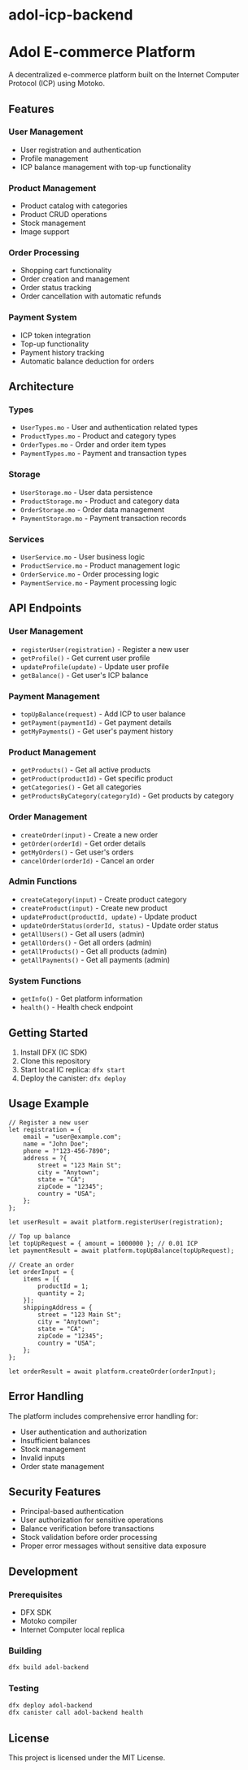 # adol-icp-backend
# Adol E-commerce Platform

A decentralized e-commerce platform built on the Internet Computer Protocol (ICP) using Motoko.

## Features

### User Management
- User registration and authentication
- Profile management
- ICP balance management with top-up functionality

### Product Management
- Product catalog with categories
- Product CRUD operations
- Stock management
- Image support

### Order Processing
- Shopping cart functionality
- Order creation and management
- Order status tracking
- Order cancellation with automatic refunds

### Payment System
- ICP token integration
- Top-up functionality
- Payment history tracking
- Automatic balance deduction for orders

## Architecture

### Types
- `UserTypes.mo` - User and authentication related types
- `ProductTypes.mo` - Product and category types
- `OrderTypes.mo` - Order and order item types
- `PaymentTypes.mo` - Payment and transaction types

### Storage
- `UserStorage.mo` - User data persistence
- `ProductStorage.mo` - Product and category data
- `OrderStorage.mo` - Order data management
- `PaymentStorage.mo` - Payment transaction records

### Services
- `UserService.mo` - User business logic
- `ProductService.mo` - Product management logic
- `OrderService.mo` - Order processing logic
- `PaymentService.mo` - Payment processing logic

## API Endpoints

### User Management
- `registerUser(registration)` - Register a new user
- `getProfile()` - Get current user profile
- `updateProfile(update)` - Update user profile
- `getBalance()` - Get user's ICP balance

### Payment Management
- `topUpBalance(request)` - Add ICP to user balance
- `getPayment(paymentId)` - Get payment details
- `getMyPayments()` - Get user's payment history

### Product Management
- `getProducts()` - Get all active products
- `getProduct(productId)` - Get specific product
- `getCategories()` - Get all categories
- `getProductsByCategory(categoryId)` - Get products by category

### Order Management
- `createOrder(input)` - Create a new order
- `getOrder(orderId)` - Get order details
- `getMyOrders()` - Get user's orders
- `cancelOrder(orderId)` - Cancel an order

### Admin Functions
- `createCategory(input)` - Create product category
- `createProduct(input)` - Create new product
- `updateProduct(productId, update)` - Update product
- `updateOrderStatus(orderId, status)` - Update order status
- `getAllUsers()` - Get all users (admin)
- `getAllOrders()` - Get all orders (admin)
- `getAllProducts()` - Get all products (admin)
- `getAllPayments()` - Get all payments (admin)

### System Functions
- `getInfo()` - Get platform information
- `health()` - Health check endpoint

## Getting Started

1. Install DFX (IC SDK)
2. Clone this repository
3. Start local IC replica: `dfx start`
4. Deploy the canister: `dfx deploy`

## Usage Example

```motoko
// Register a new user
let registration = {
    email = "user@example.com";
    name = "John Doe";
    phone = ?"123-456-7890";
    address = ?{
        street = "123 Main St";
        city = "Anytown";
        state = "CA";
        zipCode = "12345";
        country = "USA";
    };
};

let userResult = await platform.registerUser(registration);

// Top up balance
let topUpRequest = { amount = 1000000 }; // 0.01 ICP
let paymentResult = await platform.topUpBalance(topUpRequest);

// Create an order
let orderInput = {
    items = [{
        productId = 1;
        quantity = 2;
    }];
    shippingAddress = {
        street = "123 Main St";
        city = "Anytown";
        state = "CA";
        zipCode = "12345";
        country = "USA";
    };
};

let orderResult = await platform.createOrder(orderInput);
```

## Error Handling

The platform includes comprehensive error handling for:
- User authentication and authorization
- Insufficient balances
- Stock management
- Invalid inputs
- Order state management

## Security Features

- Principal-based authentication
- User authorization for sensitive operations
- Balance verification before transactions
- Stock validation before order processing
- Proper error messages without sensitive data exposure

## Development

### Prerequisites
- DFX SDK
- Motoko compiler
- Internet Computer local replica

### Building
```bash
dfx build adol-backend
```

### Testing
```bash
dfx deploy adol-backend
dfx canister call adol-backend health
```

## License

This project is licensed under the MIT License.
